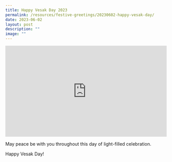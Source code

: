 ```yaml
---
title: Happy Vesak Day 2023
permalink: /resources/festive-greetings/20230602-happy-vesak-day/
date: 2023-06-02
layout: post
description: ""
image: ""
---
```

<iframe allow="autoplay; clipboard-write; encrypted-media; picture-in-picture; web-share" allowfullscreen="true" frameborder="0" scrolling="no" style="aspect-ratio: 16 / 9; border: none; overflow: hidden; width: 100%; height: auto" src="https://www.facebook.com/plugins/video.php?height=314&amp;href=https%3A%2F%2Fwww.facebook.com%2Falpshealthcaresupplychain%2Fvideos%2F803131901008383%2F&amp;show_text=false&amp;width=560&amp;t=0">
</iframe>

May peace be with you throughout this day of light-filled celebration. 

Happy Vesak Day!